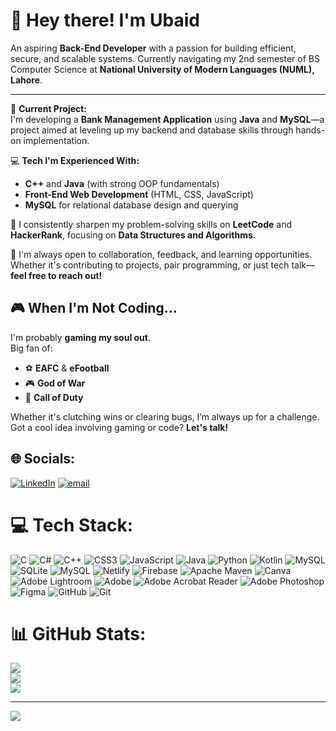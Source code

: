 # 👋 Hey there! I'm Ubaid

An aspiring **Back-End Developer** with a passion for building efficient, secure, and scalable systems. Currently navigating my 2nd semester of BS Computer Science at **National University of Modern Languages (NUML), Lahore**.

---

🔧 **Current Project:**  
I'm developing a **Bank Management Application** using **Java** and **MySQL**—a project aimed at leveling up my backend and database skills through hands-on implementation.

💻 **Tech I'm Experienced With:**
- **C++** and **Java** (with strong OOP fundamentals)
- **Front-End Web Development** (HTML, CSS, JavaScript)
- **MySQL** for relational database design and querying

🧠 I consistently sharpen my problem-solving skills on **LeetCode** and **HackerRank**, focusing on **Data Structures and Algorithms**.

🤝 I'm always open to collaboration, feedback, and learning opportunities. Whether it's contributing to projects, pair programming, or just tech talk—**feel free to reach out!**


## 🎮 When I'm Not Coding...

I'm probably **gaming my soul out**.  
Big fan of:
- ⚽ **EAFC** & **eFootball**
- 🎮 **God of War**
- 🔫 **Call of Duty**

Whether it's clutching wins or clearing bugs, I’m always up for a challenge. Got a cool idea involving gaming or code? **Let's talk!**



## 🌐 Socials:
[![LinkedIn](https://img.shields.io/badge/LinkedIn-%230077B5.svg?logo=linkedin&logoColor=white)](https://linkedin.com/in/Ubaid-Raza-Dar) [![email](https://img.shields.io/badge/Email-D14836?logo=gmail&logoColor=white)](mailto:ubaiddar1614@gmail.com) 

# 💻 Tech Stack:
![C](https://img.shields.io/badge/c-%2300599C.svg?style=for-the-badge&logo=c&logoColor=white) ![C#](https://img.shields.io/badge/c%23-%23239120.svg?style=for-the-badge&logo=csharp&logoColor=white) ![C++](https://img.shields.io/badge/c++-%2300599C.svg?style=for-the-badge&logo=c%2B%2B&logoColor=white) ![CSS3](https://img.shields.io/badge/css3-%231572B6.svg?style=for-the-badge&logo=css3&logoColor=white) ![JavaScript](https://img.shields.io/badge/javascript-%23323330.svg?style=for-the-badge&logo=javascript&logoColor=%23F7DF1E) ![Java](https://img.shields.io/badge/java-%23ED8B00.svg?style=for-the-badge&logo=openjdk&logoColor=white) ![Python](https://img.shields.io/badge/python-3670A0?style=for-the-badge&logo=python&logoColor=ffdd54) ![Kotlin](https://img.shields.io/badge/kotlin-%237F52FF.svg?style=for-the-badge&logo=kotlin&logoColor=white) ![MySQL](https://img.shields.io/badge/mysql-4479A1.svg?style=for-the-badge&logo=mysql&logoColor=white) ![SQLite](https://img.shields.io/badge/sqlite-%2307405e.svg?style=for-the-badge&logo=sqlite&logoColor=white) ![MySQL](https://img.shields.io/badge/mysql-4479A1.svg?style=for-the-badge&logo=mysql&logoColor=white) ![Netlify](https://img.shields.io/badge/netlify-%23000000.svg?style=for-the-badge&logo=netlify&logoColor=#00C7B7) ![Firebase](https://img.shields.io/badge/firebase-%23039BE5.svg?style=for-the-badge&logo=firebase) ![Apache Maven](https://img.shields.io/badge/Apache%20Maven-C71A36?style=for-the-badge&logo=Apache%20Maven&logoColor=white) ![Canva](https://img.shields.io/badge/Canva-%2300C4CC.svg?style=for-the-badge&logo=Canva&logoColor=white) ![Adobe Lightroom](https://img.shields.io/badge/Adobe%20Lightroom-31A8FF.svg?style=for-the-badge&logo=Adobe%20Lightroom&logoColor=white) ![Adobe](https://img.shields.io/badge/adobe-%23FF0000.svg?style=for-the-badge&logo=adobe&logoColor=white) ![Adobe Acrobat Reader](https://img.shields.io/badge/Adobe%20Acrobat%20Reader-EC1C24.svg?style=for-the-badge&logo=Adobe%20Acrobat%20Reader&logoColor=white) ![Adobe Photoshop](https://img.shields.io/badge/adobe%20photoshop-%2331A8FF.svg?style=for-the-badge&logo=adobe%20photoshop&logoColor=white) ![Figma](https://img.shields.io/badge/figma-%23F24E1E.svg?style=for-the-badge&logo=figma&logoColor=white) ![GitHub](https://img.shields.io/badge/github-%23121011.svg?style=for-the-badge&logo=github&logoColor=white) ![Git](https://img.shields.io/badge/git-%23F05033.svg?style=for-the-badge&logo=git&logoColor=white)
# 📊 GitHub Stats:
![](https://github-readme-stats.vercel.app/api?username=Ubaiddar1614&theme=dark&hide_border=false&include_all_commits=false&count_private=false)<br/>
![](https://nirzak-streak-stats.vercel.app/?user=Ubaiddar1614&theme=dark&hide_border=false)<br/>
![](https://github-readme-stats.vercel.app/api/top-langs/?username=Ubaiddar1614&theme=dark&hide_border=false&include_all_commits=false&count_private=false&layout=compact)

---
[![](https://visitcount.itsvg.in/api?id=Ubaiddar1614&icon=0&color=0)](https://visitcount.itsvg.in)

<!-- Proudly created with GPRM ( https://gprm.itsvg.in ) -->


